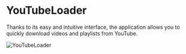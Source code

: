 # YouTubeLoader

Thanks to its easy and intuitive interface, the application allows you to quickly download videos and playlists from YouTube.

![YouTubeLoader](https://github.com/Kepler54/YouTubeLoader/assets/126917322/d2ef763e-207d-4b03-8e56-2998e30575da)
